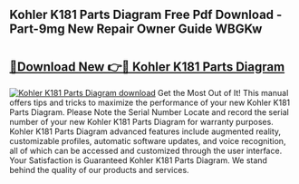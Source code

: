 ## Kohler K181 Parts Diagram Free Pdf Download - Part-9mg New Repair Owner Guide WBGKw

# <h2><a href="http://dfrcvlb.blite.top/?on=Kohler+K181+Parts+Diagram">🔗Download New 👉🔴 Kohler K181 Parts Diagram</a></h2>

[![Kohler K181 Parts Diagram download](https://i.imgur.com/lujVjoI.png)](http://dfrcvlb.blite.top/?on=Kohler+K181+Parts+Diagram)
Get the Most Out of It! This manual offers tips and tricks to maximize the performance of your new Kohler K181 Parts Diagram. Please Note the Serial Number Locate and record the serial number of your new Kohler K181 Parts Diagram for warranty purposes. Kohler K181 Parts Diagram advanced features include augmented reality, customizable profiles, automatic software updates, and voice recognition, all of which can be accessed and customized through the user interface. Your Satisfaction is Guaranteed Kohler K181 Parts Diagram. We stand behind the quality of our products and services.
